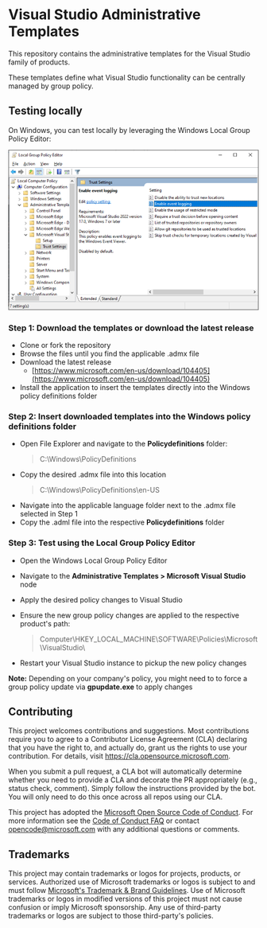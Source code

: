 # Visual Studio Administrative Templates

This repository contains the administrative templates for the Visual Studio family of products.

These templates define what Visual Studio functionality can be centrally managed by group policy.

## Testing locally

On Windows, you can test locally by leveraging the Windows Local Group Policy Editor:

![Local Group Policy Editor](images/gpeditor.png)

### Step 1: Download the templates or download the latest release

- Clone or fork the repository 
- Browse the files until you find the applicable .admx file
- Download the latest release
  - [https://www.microsoft.com/en-us/download/104405](https://www.microsoft.com/en-us/download/104405)
- Install the application to insert the templates directly into the Windows policy definitions folder

### Step 2: Insert downloaded templates into the Windows policy definitions folder

- Open File Explorer and navigate to the **Policydefinitions** folder:
   > C:\Windows\PolicyDefinitions
- Copy the desired .admx file into this location
   > C:\Windows\PolicyDefinitions\en-US
- Navigate into the applicable language folder next to the .admx file selected in Step 1
- Copy the .adml file into the respective **Policydefinitions** folder

### Step 3: Test using the Local Group Policy Editor
- Open the Windows Local Group Policy Editor
- Navigate to the **Administrative Templates > Microsoft Visual Studio** node
- Apply the desired policy changes to Visual Studio
- Ensure the new group policy changes are applied to the respective product's path:
   
   > Computer\HKEY_LOCAL_MACHINE\SOFTWARE\Policies\Microsoft\VisualStudio\
- Restart your Visual Studio instance to pickup the new policy changes

**Note:** Depending on your company's policy, you might need to to force a group policy update via **gpupdate.exe** to apply changes

## Contributing

This project welcomes contributions and suggestions.  Most contributions require you to agree to a
Contributor License Agreement (CLA) declaring that you have the right to, and actually do, grant us
the rights to use your contribution. For details, visit https://cla.opensource.microsoft.com.

When you submit a pull request, a CLA bot will automatically determine whether you need to provide
a CLA and decorate the PR appropriately (e.g., status check, comment). Simply follow the instructions
provided by the bot. You will only need to do this once across all repos using our CLA.

This project has adopted the [Microsoft Open Source Code of Conduct](https://opensource.microsoft.com/codeofconduct/).
For more information see the [Code of Conduct FAQ](https://opensource.microsoft.com/codeofconduct/faq/) or
contact [opencode@microsoft.com](mailto:opencode@microsoft.com) with any additional questions or comments.

## Trademarks

This project may contain trademarks or logos for projects, products, or services. Authorized use of Microsoft 
trademarks or logos is subject to and must follow 
[Microsoft's Trademark & Brand Guidelines](https://www.microsoft.com/en-us/legal/intellectualproperty/trademarks/usage/general).
Use of Microsoft trademarks or logos in modified versions of this project must not cause confusion or imply Microsoft sponsorship.
Any use of third-party trademarks or logos are subject to those third-party's policies.
